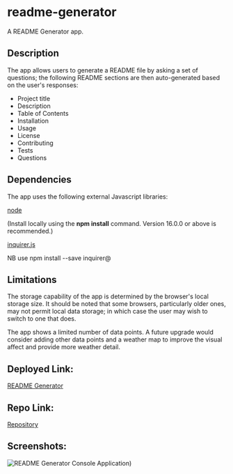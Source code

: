 # readme-generator
A README Generator app.

## Description
The app allows users to generate a README file by asking a set of questions; the following README sections are then auto-generated based on the user's responses:

- Project title
- Description
- Table of Contents
- Installation
- Usage
- License
- Contributing
- Tests
- Questions

## Dependencies
The app uses the following external Javascript libraries:

[node](https://nodejs.org/en/)

(Install locally using the **npm install** command. Version 16.0.0 or above is recommended.)

[inquirer.js](https://www.npmjs.com/package/inquirer)

NB use npm install --save inquirer@<version>

## Limitations
The storage capability of the app is determined by the browser's local storage size. It should be noted that some browsers, particularly older ones, may not permit local data storage; in which case the user may wish to switch to one that does.

The app shows a limited number of data points. A future upgrade would consider adding other data points and a weather map to improve the visual affect and provide more weather detail.

## Deployed Link:

[README Generator](https://anthonycroft.github.io/readme-generator/)

## Repo Link:

[Repository](https://github.com/anthonycroft/readme-generator)

## Screenshots:

![README Generator Console Application](https://github.com/anthonycroft/weather-dashboard/blob/main/assets/images/readme-generator.png))

